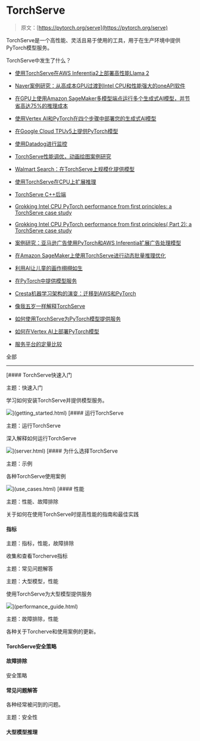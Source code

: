 # TorchServe

> 原文：[https://pytorch.org/serve](https://pytorch.org/serve)

TorchServe是一个高性能、灵活且易于使用的工具，用于在生产环境中提供PyTorch模型服务。

TorchServe中发生了什么？

+   [使用TorchServe在AWS Inferentia2上部署高性能Llama 2](https://pytorch.org/blog/high-performance-llama/)

+   [Naver案例研究：从高成本GPU过渡到Intel CPU和性能强大的oneAPI软件](https://pytorch.org/blog/ml-model-server-resource-saving/)

+   [在GPU上使用Amazon SageMaker多模型端点运行多个生成式AI模型，并节省高达75%的推理成本](https://aws.amazon.com/blogs/machine-learning/run-multiple-generative-ai-models-on-gpu-using-amazon-sagemaker-multi-model-endpoints-with-torchserve-and-save-up-to-75-in-inference-costs/)

+   [使用Vertex AI和PyTorch在四个步骤中部署您的生成式AI模型](https://cloud.google.com/blog/products/ai-machine-learning/get-your-genai-model-going-in-four-easy-steps)

+   [在Google Cloud TPUv5上提供PyTorch模型](https://cloud.google.com/tpu/docs/v5e-inference#pytorch-model-inference-and-serving)

+   [使用Datadog进行监控](https://www.datadoghq.com/blog/ai-integrations/#model-serving-and-deployment-vertex-ai-amazon-sagemaker-torchserve)

+   [TorchServe性能调优，动画绘图案例研究](https://pytorch.org/blog/torchserve-performance-tuning/)

+   [Walmart Search：在TorchServe上规模化提供模型](https://medium.com/walmartglobaltech/search-model-serving-using-pytorch-and-torchserve-6caf9d1c5f4d)

+   [使用TorchServe在CPU上扩展推理](https://www.youtube.com/watch?v=066_Jd6cwZg)

+   [TorchServe C++后端](https://www.youtube.com/watch?v=OSmGGDpaesc)

+   [Grokking Intel CPU PyTorch performance from first principles: a TorchServe case study](https://pytorch.org/tutorials/intermediate/torchserve_with_ipex.html)

+   [Grokking Intel CPU PyTorch performance from first principles( Part 2): a TorchServe case study](https://pytorch.org/tutorials/intermediate/torchserve_with_ipex_2.html)

+   [案例研究：亚马逊广告使用PyTorch和AWS Inferentia扩展广告处理模型](https://pytorch.org/blog/amazon-ads-case-study/)

+   [在Amazon SageMaker上使用TorchServe进行动态批量推理优化](https://aws.amazon.com/blogs/machine-learning/optimize-your-inference-jobs-using-dynamic-batch-inference-with-torchserve-on-amazon-sagemaker/)

+   [利用AI让儿童的画作栩栩如生](https://ai.facebook.com/blog/using-ai-to-bring-childrens-drawings-to-life/)

+   [在PyTorch中提供模型服务](https://www.youtube.com/watch?v=2A17ZtycsPw)

+   [Cresta机器学习架构的演变：迁移到AWS和PyTorch](https://aws.amazon.com/blogs/machine-learning/evolution-of-crestas-machine-learning-architecture-migration-to-aws-and-pytorch/)

+   [像我五岁一样解释TorchServe](https://www.youtube.com/watch?v=NEdZbkfHQCk)

+   [如何使用TorchServe为PyTorch模型提供服务](https://www.youtube.com/watch?v=XlO7iQMV3Ik)

+   [如何在Vertex AI上部署PyTorch模型](https://cloud.google.com/blog/topics/developers-practitioners/pytorch-google-cloud-how-deploy-pytorch-models-vertex-ai)

+   [服务平台的定量比较](https://biano-ai.github.io/research/2021/08/16/quantitative-comparison-of-serving-platforms-for-neural-networks.html)

全部

* * *

[#### TorchServe快速入门

主题：快速入门

学习如何安装TorchServe并提供模型服务。

![](../Images/2e44a4dab4c1bd5cde13eaa681343e78.png)](getting_started.html) [#### 运行TorchServe

主题：运行TorchServe

深入解释如何运行TorchServe

![](../Images/661e92286b91a04a664aa0dd434223f4.png)](server.html) [#### 为什么选择TorchServe

主题：示例

各种TorchServe使用案例

![](../Images/0507eb3112fdbfd24e3e2ba13aa3e3fa.png)](use_cases.html) [#### 性能

主题：性能、故障排除

关于如何在使用TorchServe时提高性能的指南和最佳实践

#### 指标

主题：指标，性能，故障排除

收集和查看Torcherve指标

主题：常见问题解答

主题：大型模型，性能

使用TorchServe为大型模型提供服务

![](../Images/a115bf3860d7637d64025cdabc4de95b.png)](performance_guide.html) 

主题：故障排除，性能

各种关于Torcherve和使用案例的更新。

#### TorchServe安全策略

#### 故障排除

安全策略

#### 常见问题解答

各种经常被问到的问题。

主题：安全性

#### 大型模型推理
